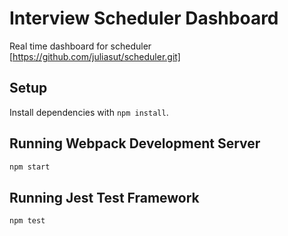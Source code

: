 # Interview Scheduler Dashboard
Real time dashboard for scheduler [https://github.com/juliasut/scheduler.git]

## Setup

Install dependencies with `npm install`.

## Running Webpack Development Server

```sh
npm start
```

## Running Jest Test Framework

```sh
npm test
```
